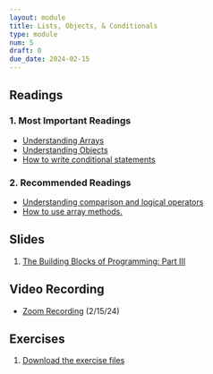 ```yaml
---
layout: module
title: Lists, Objects, & Conditionals
type: module
num: 5
draft: 0
due_date: 2024-02-15
---
```

## Readings

### 1. Most Important Readings
* <a href="https://www.digitalocean.com/community/tutorials/understanding-arrays-in-javascript" target="_blank">Understanding Arrays</a>
* <a href="https://www.digitalocean.com/community/tutorials/understanding-objects-in-javascript" target="_blank">Understanding Objects</a>
* <a href="https://www.digitalocean.com/community/tutorials/how-to-write-conditional-statements-in-javascript" target="_blank">How to write conditional statements</a>

### 2. Recommended Readings
* <a href="https://www.digitalocean.com/community/tutorials/understanding-comparison-and-logical-operators-in-javascript" target="_blank">Understanding comparison and logical operators</a>
* <a href="https://www.digitalocean.com/community/tutorials/how-to-use-array-methods-in-javascript-mutator-methods" target="_blank">How to use array methods.</a>

## Slides
1. <a href="https://docs.google.com/presentation/d/1DVof0c4d1KWyDH5N-tIB1DTmOYqjH792ndsrblclnCY/edit" target="_blank">The Building Blocks of Programming: Part III</a>

## Video Recording
* <a href="https://northwestern.zoom.us/rec/share/cNDa04mVQMUZVn4krYBSZ0xpkpC2jo1Pm79epC-QL2bzGYV5djMP062BqVWRWtq_.-7pm06-AgZtu9Exe" target="_blank">Zoom Recording</a> (2/15/24)

## Exercises
1. <a href="../course-files/exercises/week05.zip" target="_blank">Download the exercise files</a>

